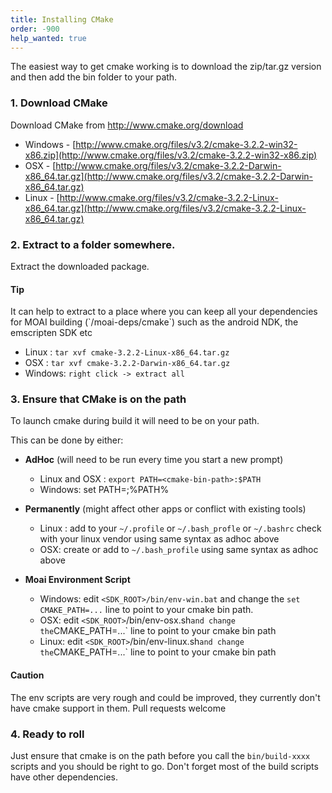 ```yaml
---
title: Installing CMake
order: -900
help_wanted: true
---
```


The easiest way to get cmake working is to download the zip/tar.gz version and then add the bin folder to your path.

### 1. Download CMake 

Download CMake from http://www.cmake.org/download

  * Windows - [http://www.cmake.org/files/v3.2/cmake-3.2.2-win32-x86.zip](http://www.cmake.org/files/v3.2/cmake-3.2.2-win32-x86.zip)
  * OSX - [http://www.cmake.org/files/v3.2/cmake-3.2.2-Darwin-x86_64.tar.gz](http://www.cmake.org/files/v3.2/cmake-3.2.2-Darwin-x86_64.tar.gz)
  * Linux - [http://www.cmake.org/files/v3.2/cmake-3.2.2-Linux-x86_64.tar.gz](http://www.cmake.org/files/v3.2/cmake-3.2.2-Linux-x86_64.tar.gz)
    
### 2. Extract to a folder somewhere. 

 Extract the downloaded package. 
  
  <div class="bs-callout bs-callout-default"><h4>Tip</h4>
 It can help to extract to a place where you can keep all your dependencies for MOAI building (`/moai-deps/cmake`) such as the android NDK, the emscripten SDK etc
  </div>
   
   * Linux : `tar xvf cmake-3.2.2-Linux-x86_64.tar.gz`
   * OSX : `tar xvf cmake-3.2.2-Darwin-x86_64.tar.gz`
   * Windows: `right click -> extract all`
   
### 3. Ensure that CMake is on the path
  
  To launch cmake during build it will need to be on your path.
  
  This can be done by either:
  
   * __AdHoc__ (will need to be run every time you start a new prompt)
     
     * Linux and OSX : `export PATH=<cmake-bin-path>:$PATH`
     * Windows: set PATH=<cmake-bin-path>;%PATH%
     
     
   * __Permanently__ (might affect other apps or conflict with existing tools)
   
     * Linux : add to your `~/.profile` or `~/.bash_profle` or `~/.bashrc` check with your linux vendor using same syntax as adhoc above
     * OSX: create or add to `~/.bash_profile` using same syntax as adhoc above
  
     
   * __Moai Environment Script__
   
     * Windows: edit `<SDK_ROOT>/bin/env-win.bat` and change the `set CMAKE_PATH=...` line to point to your cmake bin path.
     * OSX: edit `<SDK_ROOT>`/bin/env-osx.sh` and change the `CMAKE_PATH=...` line to point to your cmake bin path
     * Linux: edit `<SDK_ROOT>`/bin/env-linux.sh` and change the `CMAKE_PATH=...` line to point to your cmake bin path
     
  <div class="bs-callout bs-callout-warning"><h4>Caution</h4>The env scripts are very rough and could be improved, they currently don't have cmake support in them. Pull requests welcome
  </div>
  
### 4. Ready to roll

Just ensure that cmake is on the path before you call the `bin/build-xxxx` scripts and you should be right to go. Don't forget most of the build scripts have other dependencies.
   